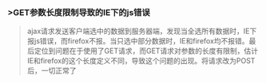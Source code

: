 ### >GET参数长度限制导致的IE下的js错误

  
>ajax请求发送客户端选中的数据到服务器端，发现当全选所有数据时，IE下报js错误，而firefox不报。当只选中部分数据时，IE和firefox均不报错。最后定位到问题在于使用了GET请求，而GET请求对参数的长度有限制，估计IE和firefox的这个长度定义不同，导致这个问题的出现。将请求改为POST后，一切正常了